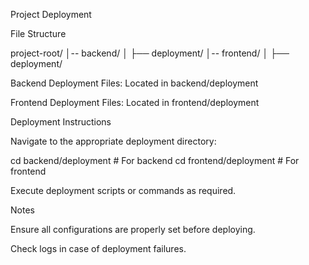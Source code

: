 Project Deployment

File Structure

project-root/
│-- backend/
│   ├── deployment/
│-- frontend/
│   ├── deployment/

Backend Deployment Files: Located in backend/deployment

Frontend Deployment Files: Located in frontend/deployment

Deployment Instructions

Navigate to the appropriate deployment directory:

cd backend/deployment  # For backend
cd frontend/deployment # For frontend

Execute deployment scripts or commands as required.

Notes

Ensure all configurations are properly set before deploying.

Check logs in case of deployment failures.
